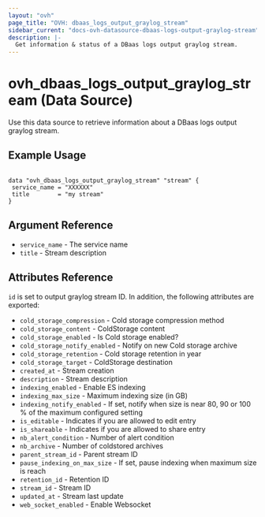 ```yaml
---
layout: "ovh"
page_title: "OVH: dbaas_logs_output_graylog_stream"
sidebar_current: "docs-ovh-datasource-dbaas-logs-output-graylog-stream"
description: |-
  Get information & status of a DBaas logs output graylog stream.
---
```


# ovh_dbaas_logs_output_graylog_stream (Data Source)

Use this data source to retrieve information about a DBaas logs output graylog stream.

## Example Usage

```hcl

data "ovh_dbaas_logs_output_graylog_stream" "stream" {
 service_name = "XXXXXX"
 title        = "my stream"
}
```

## Argument Reference

* `service_name` - The service name
* `title` - Stream description

## Attributes Reference

`id` is set to output graylog stream ID. In addition, the following attributes are exported:

* `cold_storage_compression` - Cold storage compression method
* `cold_storage_content` - ColdStorage content
* `cold_storage_enabled` - Is Cold storage enabled?
* `cold_storage_notify_enabled` - Notify on new Cold storage archive
* `cold_storage_retention` - Cold storage retention in year
* `cold_storage_target` - ColdStorage destination
* `created_at` - Stream creation
* `description` - Stream description
* `indexing_enabled` - Enable ES indexing
* `indexing_max_size` - Maximum indexing size (in GB)
* `indexing_notify_enabled` - If set, notify when size is near 80, 90 or 100 % of the maximum configured setting
* `is_editable` - Indicates if you are allowed to edit entry
* `is_shareable` - Indicates if you are allowed to share entry
* `nb_alert_condition` - Number of alert condition
* `nb_archive` - Number of coldstored archives
* `parent_stream_id` - Parent stream ID
* `pause_indexing_on_max_size` - If set, pause indexing when maximum size is reach
* `retention_id` - Retention ID
* `stream_id` - Stream ID
* `updated_at` - Stream last update
* `web_socket_enabled` - Enable Websocket
